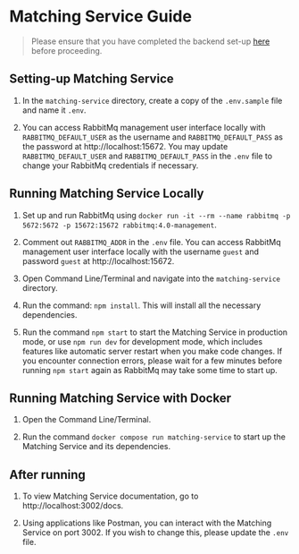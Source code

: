 # Matching Service Guide

> Please ensure that you have completed the backend set-up [here](../README.md) before proceeding.

## Setting-up Matching Service

1. In the `matching-service` directory, create a copy of the `.env.sample` file and name it `.env`.

2. You can access RabbitMq management user interface locally with `RABBITMQ_DEFAULT_USER` as the username and `RABBITMQ_DEFAULT_PASS` as the password at http://localhost:15672. You may update `RABBITMQ_DEFAULT_USER` and `RABBITMQ_DEFAULT_PASS` in the `.env` file to change your RabbitMq credentials if necessary.

## Running Matching Service Locally

1. Set up and run RabbitMq using `docker run -it --rm --name rabbitmq -p 5672:5672 -p 15672:15672 rabbitmq:4.0-management`.

2. Comment out `RABBITMQ_ADDR` in the `.env` file. You can access RabbitMq management user interface locally with the username `guest` and password `guest` at http://localhost:15672.

3. Open Command Line/Terminal and navigate into the `matching-service` directory.

4. Run the command: `npm install`. This will install all the necessary dependencies.

5. Run the command `npm start` to start the Matching Service in production mode, or use `npm run dev` for development mode, which includes features like automatic server restart when you make code changes. If you encounter connection errors, please wait for a few minutes before running `npm start` again as RabbitMq may take some time to start up.

## Running Matching Service with Docker

1. Open the Command Line/Terminal.

2. Run the command `docker compose run matching-service` to start up the Matching Service and its dependencies.

## After running

1. To view Matching Service documentation, go to http://localhost:3002/docs.

2. Using applications like Postman, you can interact with the Matching Service on port 3002. If you wish to change this, please update the `.env` file.
